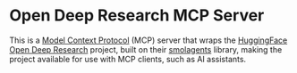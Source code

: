 # Open Deep Research MCP Server

This is a [Model Context Protocol](https://github.com/modelcontextprotocol) (MCP) server that wraps the [HuggingFace Open Deep Research](https://github.com/huggingface/smolagents/tree/main/examples/open_deep_research) project, built on their [smolagents](https://github.com/huggingface/smolagents) library, making the project available for use with MCP clients, such as AI assistants.
